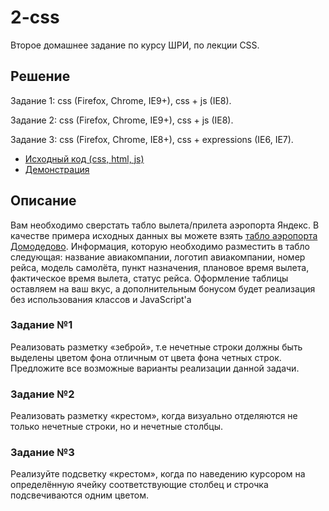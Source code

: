 # 2-css

Второе домашнее задание по курсу ШРИ, по лекции CSS.

## Решение

Задание 1: css (Firefox, Chrome, IE9+), css + js (IE8).

Задание 2: css (Firefox, Chrome, IE9+), css + js (IE8).

Задание 3: css (Firefox, Chrome, IE8+), css + expressions (IE6, IE7).

* [Исходный код (css, html, js)](https://github.com/gogoleff/Yandex-IDS2013_2-css/tree/master/solution)
* [Демонстрация](https://rawgithub.com/gogoleff/Yandex-IDS2013_1-introduction/master/solution/index.html)

## Описание
Вам необходимо сверстать табло вылета/прилета аэропорта Яндекс. В качестве примера исходных данных вы можете взять [табло аэропорта Домодедово](http://www.domodedovo.ru/ru/main/airindicator/flightnew/). Информация, которую необходимо разместить в табло следующая: название авиакомпании, логотип авиакомпании, номер рейса, модель самолёта, пункт назначения, плановое время вылета, фактическое время вылета, статус рейса. Оформление таблицы оставляем на ваш вкус, а дополнительным бонусом будет реализация без использования классов и JavaScript'а

### Задание №1
Реализовать разметку «зеброй», т.е нечетные строки должны быть выделены цветом фона отличным от цвета фона четных строк. 
Предложите все возможные варианты реализации данной задачи.

### Задание №2
Реализовать разметку «крестом», когда визуально отделяются не только нечетные строки, но и нечетные столбцы.

### Задание №3
Реализуйте подсветку «крестом», когда по наведению курсором на определённую ячейку соответствующие столбец и строчка подсвечиваются одним цветом.